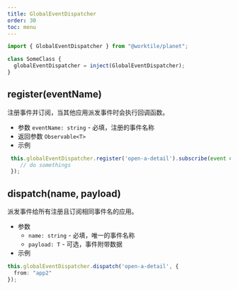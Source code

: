 ```yaml
---
title: GlobalEventDispatcher
order: 30
toc: menu
---
```


```ts
import { GlobalEventDispatcher } from "@worktile/planet";

class SomeClass {
  globalEventDispatcher = inject(GlobalEventDispatcher);
}
```

## register(eventName)
注册事件并订阅，当其他应用派发事件时会执行回调函数。
- 参数 `eventName: string` - 必填，注册的事件名称
- 返回参数 `Observable<T>`
- 示例

```ts
 this.globalEventDispatcher.register('open-a-detail').subscribe(event => {
    // do somethings
 });
```

## dispatch(name, payload)
派发事件给所有注册且订阅相同事件名的应用。
- 参数
  - `name: string` - 必填，唯一的事件名称
  - `payload: T` - 可选，事件附带数据
- 示例

```ts
this.globalEventDispatcher.dispatch('open-a-detail', {
  from: "app2"
});
```
